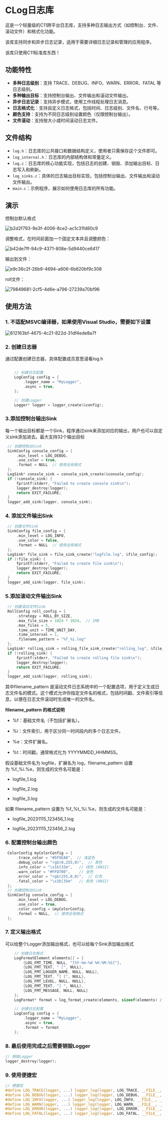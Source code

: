 # CLog日志库

这是一个轻量级的C11跨平台日志库，支持多种日志输出方式（如控制台、文件、滚动文件）和格式化功能。

该库支持同步和异步日志记录，适用于需要详细日志记录和管理的应用程序。

该库只使用C11标准库东西！

## 功能特性

- **多种日志级别**：支持 TRACE、DEBUG、INFO、WARN、ERROR、FATAL 等日志级别。
- **多种输出目标**：支持控制台输出、文件输出和滚动文件输出。
- **异步日志记录**：支持异步模式，使用工作线程处理日志消息。
- **日志格式化**：支持自定义日志格式，包括时间、日志级别、文件名、行号等。
- **颜色支持**：支持为不同日志级别设置颜色（仅限控制台输出）。
- **文件滚动**：支持按大小或时间滚动日志文件。

## 文件结构

- `log.h`：日志库的公共接口和数据结构定义，使用者只需保存这个文件即可。
- `log_internal.h`：日志库的内部结构体和常量定义。
- `log.c`：日志库的核心功能实现，包括日志的创建、销毁、添加输出目标、日志写入和刷新。
- `log_sinks.c`：具体的日志输出目标实现，包括控制台输出、文件输出和滚动文件输出。
- `main.c`：示例程序，展示如何使用日志库的所有功能。

## 演示

控制台默认格式

<img src="public/imgs/b2d2f793-9e3f-4006-8ce2-ac1c31fd80c9.png" title="" alt="b2d2f793-9e3f-4006-8ce2-ac1c31fd80c9" data-align="inline">

调整格式，在时间前面加一个固定文本并且调整颜色：

![b42de7ff-94c9-4371-808e-5d9440ce6417](public/Imgs/b42de7ff-94c9-4371-808e-5d9440ce6417.png)

输出到文件：

![e9c36c2f-26b9-4694-a606-6b820bf9c308](public/imgs/e9c36c2f-26b9-4694-a606-6b820bf9c308.png)

roll文件：

![79849681-2cf5-4d6e-a796-27239a70bf96](public/imgs/79849681-2cf5-4d6e-a796-27239a70bf96.png)

## 使用方法

### 1. 不适配MSVC编译器，如果使用Visual Studio，需要如下设置

![612163bf-4675-4c21-822d-31df4ede8a7f](./imgs/612163bf-4675-4c21-822d-31df4ede8a7f.png)

### 2. 创建日志器

通过配置创建日志器，具体配置成员意思请看log.h

```c

    // 创建日志配置
    LogConfig config = {
        .logger_name = "MyLogger",
        .async = true,
    };

    // 创建Logger
    Logger* logger = logger_create(&config);
```

### 3.添加控制台输出Sink

每一个输出目标都是一个Sink，程序通过sink来添加对应的输出，用户也可以自定义sink添加进去。最大支持32个输出目标

```c
 // 创建控制台Sink
 SinkConfig console_config = {
     .min_level = LOG_DEBUG,
     .use_color = true,
     .format = NULL  // 使用全局格式
 };
 LogSink* console_sink = console_sink_create(&console_config);
 if (!console_sink) {
     fprintf(stderr, "Failed to create console sink\n");
     logger_destroy(logger);
     return EXIT_FAILURE;
 }
 logger_add_sink(logger, console_sink);
```

### 4. 添加文件输出Sink

```c
 // 创建文件Sink
 SinkConfig file_config = {
     .min_level = LOG_INFO,
     .use_color = false,
     .format = NULL  // 使用全局格式
 };
 LogSink* file_sink = file_sink_create("logfile.log", &file_config);
 if (!file_sink) {
     fprintf(stderr, "Failed to create file sink\n");
     logger_destroy(logger);
     return EXIT_FAILURE;
 }
 logger_add_sink(logger, file_sink);
```

### 5.添加滚动文件输出Sink

```c
 // 创建滚动文件Sink
 RollConfig roll_config = {
     .strategy = ROLL_BY_SIZE,
     .max_file_size = 1024 * 1024,  // 1MB
     .max_files = 5,
     .time_unit = TIME_UNIT_DAY,
     .time_interval = 1,
     .filename_pattern = "%f_%i.log"
 };
 LogSink* rolling_sink = rolling_file_sink_create("rolling_log", &file_config, &roll_config);
 if (!rolling_sink) {
     fprintf(stderr, "Failed to create rolling file sink\n");
     logger_destroy(logger);
     return EXIT_FAILURE;
 }
 logger_add_sink(logger, rolling_sink);
```

其中filename_pattern 是滚动文件日志系统中的一个配置选项，用于定义生成日志文件名的模式。这个模式允许你指定文件名的格式，包括时间戳、文件索引等信息，以便在日志文件滚动时生成唯一的文件名。

**filename_pattern 的格式说明**

* %f：基础文件名（不包括扩展名）。

* %i：文件索引，用于区分同一时间段内的多个日志文件。

* %e：文件扩展名。

* %t：时间戳，通常格式化为 YYYYMMDD_HHMMSS。

假设基础文件名为 logfile，扩展名为 log，filename_pattern 设置为 %f_%i.%e，则生成的文件名可能是：

* logfile_1.log

* logfile_2.log

* logfile_3.log

如果 filename_pattern 设置为 %f_%t_%i.%e，则生成的文件名可能是：

* logfile_20231115_123456_1.log

* logfile_20231115_123456_2.log

### 6. 配置控制台输出颜色

```c
 ColorConfig myColorConfig = {
     .trace_color = "#5F9EA0",  // 浅蓝色
     .debug_color = "rgb(0,255,0)",  // 青色
     .info_color = "\x1b[32m",   // 绿色 (ANSI)
     .warn_color = "#FFD700",    // 金色
     .error_color = "rgb(255,0,0)",  // 红色
     .fatal_color = "\x1b[35m"   // 紫色 (ANSI)
 };
 // 创建控制台Sink
 SinkConfig console_config = {
     .min_level = LOG_DEBUG,
     .use_color = true,
     .color_config = &myColorConfig,
     .format = NULL,  // 使用全局格式
 };
```

### 7. 定义输出格式

可以给整个Logger添加输出格式，也可以给每个Sink添加输出格式

```c
    // 创建日志格式
    LogFormatElement elements[] = {
        {LOG_FMT_TIME, NULL, "[%Y-%m-%d %H:%M:%S]"},
        {LOG_FMT_TEXT, " [", NULL},
        {LOG_FMT_LOGGER_NAME, NULL, NULL},
        {LOG_FMT_TEXT, "] [", NULL},
        {LOG_FMT_LEVEL, NULL, NULL},
        {LOG_FMT_TEXT, "] ", NULL},
        {LOG_FMT_MESSAGE, NULL, NULL}
    };
    LogFormat* format = log_format_create(elements, sizeof(elements) / sizeof(elements[0]));

    // 创建日志配置
    LogConfig config = {
        .logger_name = "MyLogger",
        .async = true,
        .format = format
    };
```

### 8. 最后使用完成之后需要销毁Logger

```c
// 销毁Logger
logger_destroy(logger);
```

### 9. 使用便捷宏

```c
// 便捷宏
#define LOG_TRACE(logger, ...) logger_log(logger, LOG_TRACE, __FILE__, __LINE__, __VA_ARGS__)
#define LOG_DEBUG(logger, ...) logger_log(logger, LOG_DEBUG, __FILE__, __LINE__, __VA_ARGS__)
#define LOG_INFO(logger, ...) logger_log(logger, LOG_INFO, __FILE__, __LINE__, __VA_ARGS__)
#define LOG_WARN(logger, ...) logger_log(logger, LOG_WARN, __FILE__, __LINE__, __VA_ARGS__)
#define LOG_ERROR(logger, ...) logger_log(logger, LOG_ERROR, __FILE__, __LINE__, __VA_ARGS__)
#define LOG_FATAL(logger, ...) logger_log(logger, LOG_FATAL, __FILE__, __LINE__, __VA_ARGS__)
```
